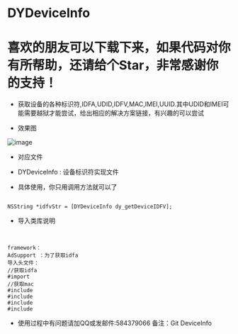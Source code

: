 
DYDeviceInfo
=
喜欢的朋友可以下载下来，如果代码对你有所帮助，还请给个Star，非常感谢你的支持！
= 
 * 获取设备的各种标识符,IDFA,UDID,IDFV,MAC,IMEI,UUID.其中UDID和IMEI可能需要越狱才能尝试，给出相应的解决方案链接，有兴趣的可以尝试
 
 
 * 效果图
 
  ![image](https://github.com/DanielYK/AdAlertView/blob/master/adAlert.gif)


 * 对应文件
 * DYDeviceInfo : 设备标识符实现文件
 
 * 具体使用，你只用调用方法就可以了
<pre><code>
NSString *idfvStr = [DYDeviceInfo dy_getDeviceIDFV];
</code></pre>

* 导入类库说明
<pre><code>

framework：
AdSupport ：为了获取idfa
导入头文件：
//获取idfa
#import <AdSupport/ASIdentifierManager.h>
//获取mac
#include <sys/sysctl.h>
#include <sys/socket.h>
#include <net/if.h>
#include <net/if_dl.h>
</code></pre>

 - 使用过程中有问题请加QQ或发邮件:584379066 备注：Git DeviceInfo
